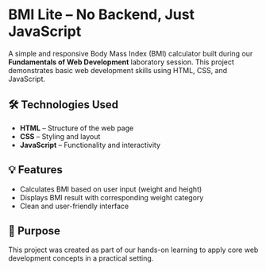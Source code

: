 # BMI Lite – No Backend, Just JavaScript

A simple and responsive Body Mass Index (BMI) calculator built during our **Fundamentals of Web Development** laboratory session. This project demonstrates basic web development skills using HTML, CSS, and JavaScript.

## 🛠️ Technologies Used

* **HTML** – Structure of the web page
* **CSS** – Styling and layout
* **JavaScript** – Functionality and interactivity

## 💡 Features

* Calculates BMI based on user input (weight and height)
* Displays BMI result with corresponding weight category
* Clean and user-friendly interface

## 📌 Purpose

This project was created as part of our hands-on learning to apply core web development concepts in a practical setting.
